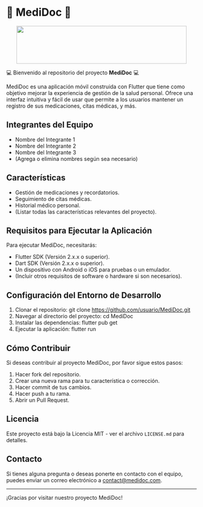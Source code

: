 # 🏥 MediDoc 🏥

<div align="center">
  <img src="https://upload.wikimedia.org/wikipedia/commons/1/17/Google-flutter-logo.png" width="450" height="100">
</div>

💻 Bienvenido al repositorio del proyecto **MediDoc** 💻

MediDoc es una aplicación móvil construida con Flutter que tiene como objetivo mejorar la experiencia de gestión de la salud personal. Ofrece una interfaz intuitiva y fácil de usar que permite a los usuarios mantener un registro de sus medicaciones, citas médicas, y más.

## Integrantes del Equipo

- Nombre del Integrante 1
- Nombre del Integrante 2
- Nombre del Integrante 3
- (Agrega o elimina nombres según sea necesario)

## Características

- Gestión de medicaciones y recordatorios.
- Seguimiento de citas médicas.
- Historial médico personal.
- (Listar todas las características relevantes del proyecto).

## Requisitos para Ejecutar la Aplicación

Para ejecutar MediDoc, necesitarás:

- Flutter SDK (Versión 2.x.x o superior).
- Dart SDK (Versión 2.x.x o superior).
- Un dispositivo con Android o iOS para pruebas o un emulador.
- (Incluir otros requisitos de software o hardware si son necesarios).

## Configuración del Entorno de Desarrollo

1. Clonar el repositorio:
git clone https://github.com/usuario/MediDoc.git
2. Navegar al directorio del proyecto:
cd MediDoc
3. Instalar las dependencias:
flutter pub get
4. Ejecutar la aplicación:
flutter run

## Cómo Contribuir

Si deseas contribuir al proyecto MediDoc, por favor sigue estos pasos:

1. Hacer fork del repositorio.
2. Crear una nueva rama para tu característica o corrección.
3. Hacer commit de tus cambios.
4. Hacer push a tu rama.
5. Abrir un Pull Request.

## Licencia

Este proyecto está bajo la Licencia MIT - ver el archivo `LICENSE.md` para detalles.

## Contacto

Si tienes alguna pregunta o deseas ponerte en contacto con el equipo, puedes enviar un correo electrónico a [contact@medidoc.com](mailto:contact@medidoc.com).

---

¡Gracias por visitar nuestro proyecto MediDoc!
